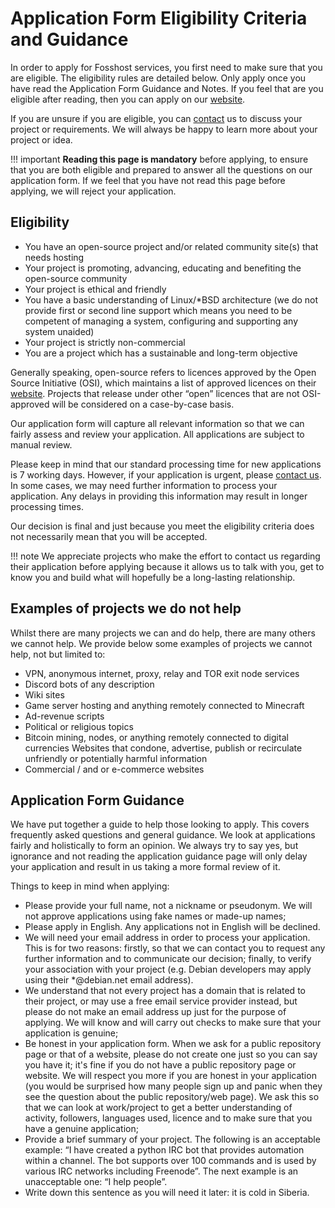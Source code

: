 # Application Form Eligibility Criteria and Guidance
In order to apply for Fosshost services, you first need to make sure that you are eligible. The eligibility rules are detailed below. Only apply once you have read the Application Form Guidance and Notes.  If you feel that are you eligible after reading, then you can apply on our [website](https://fosshost.org).

If you are unsure if you are eligible, you can [contact](https://fosshost.org/contact) us to discuss your project or requirements. We will always be happy to learn more about your project or idea. 

!!! important 
    **Reading this page is mandatory** before applying, to ensure that you are both eligible and prepared to answer all the questions on our application form. If we feel that you have not read this page before applying, we will reject your application.  

## Eligibility
- You have an open-source project and/or related community site(s) that needs hosting
- Your project is promoting, advancing, educating and benefiting the open-source community
- Your project is ethical and friendly
- You have a basic understanding of Linux/*BSD architecture (we do not provide first or second line support which means you need to be competent of managing a system, configuring and supporting any system unaided)
- Your project is strictly non-commercial 
- You are a project which has a sustainable and long-term objective

Generally speaking, open-source refers to licences approved by the Open Source Initiative (OSI), which maintains a list of approved licences on their [website](http://www.opensource.org/). Projects that release under other “open” licences that are not OSI-approved will be considered on a case-by-case basis.

Our application form will capture all relevant information so that we can fairly assess and review your application. All applications are subject to manual review.

Please keep in mind that our standard processing time for new applications is 7 working days. However, if your application is urgent, please [contact us](https://fosshost.org/contact). In some cases, we may need further information to process your application. Any delays in providing this information may result in longer processing times.

Our decision is final and just because you meet the eligibility criteria does not necessarily mean that you will be accepted. 

!!! note
    We appreciate projects who make the effort to contact us regarding their application before applying because it allows us to talk with you, get to know you and build what will hopefully be a long-lasting relationship.

## Examples of projects we do not help
Whilst there are many projects we can and do help, there are many others we cannot help. We provide below some examples of projects we cannot help, not but limited to:

- VPN, anonymous internet, proxy, relay and TOR exit node services
- Discord bots of any description
- Wiki sites
- Game server hosting and anything remotely connected to Minecraft
- Ad-revenue scripts
- Political or religious topics
- Bitcoin mining, nodes, or anything remotely connected to digital currencies
Websites that condone, advertise, publish or recirculate unfriendly or potentially harmful information
- Commercial / and or e-commerce websites
## Application Form Guidance
We have put together a guide to help those looking to apply. This covers frequently asked questions and general guidance. We look at applications fairly and holistically to form an opinion. We always try to say yes, but ignorance and not reading the application guidance page will only delay your application and result in us taking a more formal review of it.

Things to keep in mind when applying:

- Please provide your full name, not a nickname or pseudonym. We will not approve applications using fake names or made-up names;
- Please apply in English.  Any applications not in English will be declined. 
- We will need your email address in order to process your application. This is for two reasons: firstly, so that we can contact you to request any further information and to communicate our decision; finally, to verify your association with your project (e.g. Debian developers may apply using their *@debian.net email address).
- We understand that not every project has a domain that is related to their project, or may use a free email service provider instead, but please do not make an email address up just for the purpose of applying. We will know and will carry out checks to make sure that your application is genuine;
- Be honest in your application form. When we ask for a public repository page or that of a website, please do not create one just so you can say you have it; it's fine if you do not have a public repository page or website. We will respect you more if you are honest in your application (you would be surprised how many people sign up and panic when they see the question about the public repository/web page). We ask this so that we can look at work/project to get a better understanding of activity, followers, languages used, licence and to make sure that you have a genuine application;
- Provide a brief summary of your project. The following is an acceptable example: “I have created a python IRC bot that provides automation within a channel. The bot supports over 100 commands and is used by various IRC networks including Freenode”. The next example is an unacceptable one: “I help people”.
- Write down this sentence as you will need it later: it is cold in Siberia.
